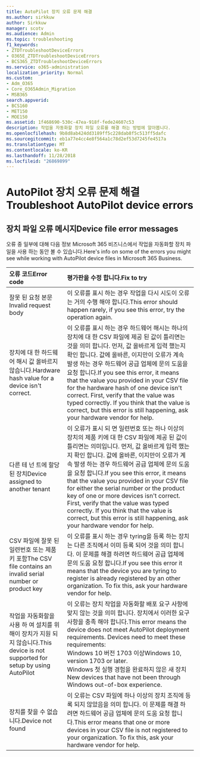 ```yaml
---
title: AutoPilot 장치 오류 문제 해결
ms.author: sirkkuw
author: Sirkkuw
manager: scotv
ms.audience: Admin
ms.topic: troubleshooting
f1_keywords:
- ZTDTroubleshootDeviceErrors
- O365E_ZTDTroubleshootDeviceErrors
- BCS365_ZTDTroubleshootDeviceErrors
ms.service: o365-administration
localization_priority: Normal
ms.custom:
- Adm_O365
- Core_O365Admin_Migration
- MSB365
search.appverid:
- BCS160
- MET150
- MOE150
ms.assetid: 1f468690-530c-47ea-918f-fede24607c53
description: 작업을 자동화할 장치 파일 오류를 해결 하는 방법에 알아봅니다.
ms.openlocfilehash: 9b8d8ab424dd3189ff5c228dab8f5c513ff5dafc
ms.sourcegitcommit: eb1a77e4cc4e8f564a1c78d2ef53d7245fe4517a
ms.translationtype: MT
ms.contentlocale: ko-KR
ms.lasthandoff: 11/28/2018
ms.locfileid: "26869899"
---
```

# <a name="troubleshoot-autopilot-device-errors"></a><span data-ttu-id="ea1e8-103">AutoPilot 장치 오류 문제 해결</span><span class="sxs-lookup"><span data-stu-id="ea1e8-103">Troubleshoot AutoPilot device errors</span></span>

## <a name="device-file-error-messages"></a><span data-ttu-id="ea1e8-104">장치 파일 오류 메시지</span><span class="sxs-lookup"><span data-stu-id="ea1e8-104">Device file error messages</span></span>

<span data-ttu-id="ea1e8-105">오류 중 일부에 대해 다음 정보 Microsoft 365 비즈니스에서 작업을 자동화할 장치 파일을 사용 하는 동안 볼 수 있습니다.</span><span class="sxs-lookup"><span data-stu-id="ea1e8-105">Here's info on some of the errors you might see while working with AutoPilot device files in Microsoft 365 Business.</span></span> 
  
|<span data-ttu-id="ea1e8-106">**오류 코드**</span><span class="sxs-lookup"><span data-stu-id="ea1e8-106">**Error code**</span></span>|<span data-ttu-id="ea1e8-107">**평가판을 수정 합니다.**</span><span class="sxs-lookup"><span data-stu-id="ea1e8-107">**Fix to try**</span></span>|
|:-----|:-----|
|<span data-ttu-id="ea1e8-108">잘못 된 요청 본문</span><span class="sxs-lookup"><span data-stu-id="ea1e8-108">Invalid request body</span></span>  <br/> |<span data-ttu-id="ea1e8-109">이 오류를 표시 하는 경우 작업을 다시 시도이 오류는 거의 수행 해야 합니다.</span><span class="sxs-lookup"><span data-stu-id="ea1e8-109">This error should happen rarely, if you see this error, try the operation again.</span></span>  <br/> |
|<span data-ttu-id="ea1e8-110">장치에 대 한 하드웨어 해시 값 올바르지 않습니다.</span><span class="sxs-lookup"><span data-stu-id="ea1e8-110">Hardware hash value for a device isn't correct.</span></span>  <br/> |<span data-ttu-id="ea1e8-p101">이 오류를 표시 하는 경우 하드웨어 해시는 하나의 장치에 대 한 CSV 파일에 제공 된 값이 틀리면는 것을 의미 합니다. 먼저, 값 올바르게 입력 했는지 확인 합니다. 값에 올바른, 이지만이 오류가 계속 발생 하는 경우 하드웨어 공급 업체에 문의 도움을 요청 합니다.</span><span class="sxs-lookup"><span data-stu-id="ea1e8-p101">If you see this error, it means that the value you provided in your CSV file for the hardware hash of one device isn't correct. First, verify that the value was typed correctly. If you think that the value is correct, but this error is still happening, ask your hardware vendor for help.</span></span>  <br/> |
|<span data-ttu-id="ea1e8-114">다른 테 넌 트에 할당 된 장치</span><span class="sxs-lookup"><span data-stu-id="ea1e8-114">Device assigned to another tenant</span></span>  <br/> |<span data-ttu-id="ea1e8-p102">이 오류가 표시 되 면 일련번호 또는 하나 이상의 장치의 제품 키에 대 한 CSV 파일에 제공 된 값이 틀리면는 의미입니다. 먼저, 값 올바르게 입력 했는지 확인 합니다. 값에 올바른, 이지만이 오류가 계속 발생 하는 경우 하드웨어 공급 업체에 문의 도움을 요청 합니다.</span><span class="sxs-lookup"><span data-stu-id="ea1e8-p102">If you see this error, it means that the value you provided in your CSV file for either the serial number or the product key of one or more devices isn't correct. First, verify that the value was typed correctly. If you think that the value is correct, but this error is still happening, ask your hardware vendor for help.</span></span>  <br/> |
|<span data-ttu-id="ea1e8-118">CSV 파일에 잘못 된 일련번호 또는 제품 키 포함</span><span class="sxs-lookup"><span data-stu-id="ea1e8-118">The CSV file contains an invalid serial number or product key</span></span>  <br/> |<span data-ttu-id="ea1e8-p103">이 오류를 표시 하는 경우 tyring을 등록 하는 장치는 다른 조직에서 이미 등록 되어 것을 의미 합니다. 이 문제를 해결 하려면 하드웨어 공급 업체에 문의 도움 요청 합니다.</span><span class="sxs-lookup"><span data-stu-id="ea1e8-p103">If you see this error it means that the device you are tyring to register is already registered by an other organization. To fix this, ask your hardware vendor for help.</span></span>  <br/> |
|<span data-ttu-id="ea1e8-121">작업을 자동화할을 사용 하 여 설치를 위해이 장치가 지원 되지 않습니다.</span><span class="sxs-lookup"><span data-stu-id="ea1e8-121">This device is not supported for setup by using AutoPilot</span></span>  <br/> | <span data-ttu-id="ea1e8-p104">이 오류는 장치 작업을 자동화할 배포 요구 사항에 맞지 않는 것을 의미 합니다. 장치에서 이러한 요구 사항을 충족 해야 합니다.</span><span class="sxs-lookup"><span data-stu-id="ea1e8-p104">This error means the device does not meet AutoPilot deployment requirements. Devices need to meet these requirements:</span></span>  <br/>  <span data-ttu-id="ea1e8-124">Windows 10 버전 1703 이상</span><span class="sxs-lookup"><span data-stu-id="ea1e8-124">Windows 10, version 1703 or later.</span></span>  <br/>  <span data-ttu-id="ea1e8-125">Windows 첫 실행 경험을 완료하지 않은 새 장치</span><span class="sxs-lookup"><span data-stu-id="ea1e8-125">New devices that have not been through Windows out-of-box experience.</span></span>  <br/> |
|<span data-ttu-id="ea1e8-126">장치를 찾을 수 없습니다.</span><span class="sxs-lookup"><span data-stu-id="ea1e8-126">Device not found</span></span>  <br/> |<span data-ttu-id="ea1e8-p105">이 오류는 CSV 파일에 하나 이상의 장치 조직에 등록 되지 않았음을 의미 합니다. 이 문제를 해결 하려면 하드웨어 공급 업체에 문의 도움 요청 합니다.</span><span class="sxs-lookup"><span data-stu-id="ea1e8-p105">This error means that one or more devices in your CSV file is not registered to your organization. To fix this, ask your hardware vendor for help.</span></span>  <br/> |
   
